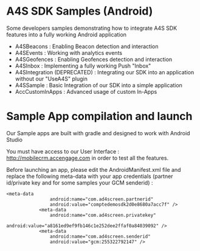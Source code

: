 # A4S SDK Samples (Android)
Some developers samples demonstrating how to integrate A4S SDK features into a fully working Android application

- A4SBeacons : Enabling Beacon detection and interaction
- A4SEvents : Working with analytics events
- A4SGeofences : Enabling Geofences detection and interaction
- A4SInbox : Implementing a fully working Push "Inbox"
- A4SIntegration (DEPRECATED) : Integrating our SDK into an application without our "UseA4S" plugin
- A4SSample : Basic Integration of our SDK into a simple application
- AccCustomInApps : Advanced usage of custom In-Apps

# Sample App compilation and launch
Our Sample apps are built with gradle and designed to work with Android Studio

You must have access to our User Interface : http://mobilecrm.accengage.com in order to test all the features.

Before launching an app, please edit the AndroidManifest.xml file and
replace the following meta-data with your app credentials (partner id/private key and for some samples your GCM senderid) :
```
<meta-data
                android:name="com.ad4screen.partnerid"
                android:value="comptedemosdk2d0e8680a7acc7f" />
            <meta-data
                android:name="com.ad4screen.privatekey"
                android:value="a8161ed9ef9fb146c1e252dee2ffaf0a84039092" />
            <meta-data
                android:name="com.ad4screen.senderid"
                android:value="gcm:255322792147" />
```
